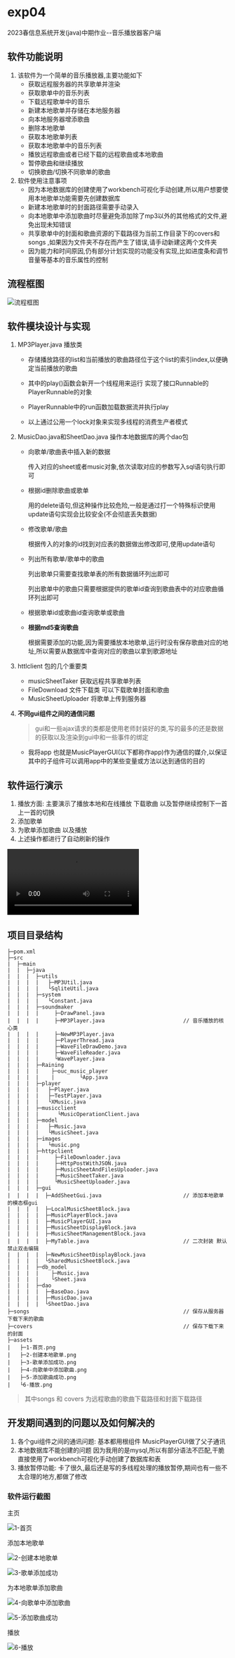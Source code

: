 # exp04

2023春信息系统开发(java)中期作业--音乐播放器客户端

## 软件功能说明

1. 该软件为一个简单的音乐播放器,主要功能如下
   - 获取远程服务器的共享歌单并渲染
   - 获取歌单中的音乐列表
   - 下载远程歌单中的音乐
   - 新建本地歌单并存储在本地服务器
   - 向本地服务器增添歌曲
   - 删除本地歌单
   - 获取本地歌单列表
   - 获取本地歌单中的音乐列表
   - 播放远程歌曲或者已经下载的远程歌曲或本地歌曲
   - 暂停歌曲和继续播放
   - 切换歌曲/切换不同歌单的歌曲
2. 软件使用注意事项
   - 因为本地数据库的创建使用了workbench可视化手动创建,所以用户想要使用本地歌单功能需要先创建数据库
   - 新建本地歌单时的封面路径需要手动录入
   - 向本地歌单中添加歌曲时尽量避免添加除了mp3以外的其他格式的文件,避免出现未知错误
   - 共享歌单中的封面和歌曲资源的下载路径为当前工作目录下的covers和songs ,如果因为文件夹不存在而产生了错误,请手动新建这两个文件夹
   - 因为能力和时间原因,仍有部分计划实现的功能没有实现,比如进度条和调节音量等基本的音乐属性的控制

## 流程框图

![流程框图](./assets/流程框图.png)

## 软件模块设计与实现

1. MP3Player.java 播放类

   - 存储播放路径的list和当前播放的歌曲路径位于这个list的索引index,以便确定当前播放的歌曲

   - 其中的play()函数会新开一个线程用来运行 实现了接口Runnable的PlayerRunnable的对象
   - PlayerRunnable中的run函数加载数据流并执行play
   - 以上通过公用一个lock对象来实现多线程的消费生产者模式

2. MusicDao.java和SheetDao.java 操作本地数据库的两个dao包

   - 向歌单/歌曲表中插入新的数据

     传入对应的sheet或者music对象,依次读取对应的参数写入sql语句执行即可

   - 根据id删除歌曲或歌单

     用的delete语句,但这种操作比较危险,一般是通过打一个特殊标识使用update语句实现会比较安全(不会彻底丢失数据)

   - 修改歌单/歌曲

     根据传入的对象的id找到对应表的数据做出修改即可,使用update语句

   - 列出所有歌单/歌单中的歌曲

     列出歌单只需要查找歌单表的所有数据循环列出即可

     列出歌单中的歌曲只需要根据提供的歌单id查询到歌曲表中的对应歌曲循环列出即可

   - 根据歌单id或歌曲id查询歌单或歌曲

   - **根据md5查询歌曲**

     根据需要添加的功能,因为需要播放本地歌单,运行时没有保存歌曲对应的地址,所以需要从数据库中查询对应的歌曲以拿到歌源地址

3. httlclient 包的几个重要类

   - musicSheetTaker 获取远程共享歌单列表
   - FileDownload 文件下载类  可以下载歌单封面和歌曲
   - MusicSheetUploader 将歌单上传到服务器

4. **不同gui组件之间的通信问题**

   > gui和一些ajax请求的类都是使用老师封装好的类,写的最多的还是数据的获取以及渲染到gui中和一些事件的绑定

   - 我将app 也就是MusicPlayerGUI(以下都称作app)作为通信的媒介,以保证其中的子组件可以调用app中的某些变量或方法以达到通信的目的

## 软件运行演示

1. 播放方面: 主要演示了播放本地和在线播放 下载歌曲 以及暂停继续控制下一首上一首的切换
2. 添加歌单
3. 为歌单添加歌曲 以及播放
4. 上述操作都进行了自动刷新的操作

<video src="./assets/演示.webm"></video>

## 项目目录结构

```
├─pom.xml 
├─src
|  ├─main
|  |  ├─java
|  |  |  ├─utils
|  |  |  |   ├─MP3Util.java
|  |  |  |   └SqliteUtil.java					
|  |  |  ├─system
|  |  |  |   └Constant.java
|  |  |  ├─soundmaker
|  |  |  |     ├─DrawPanel.java
|  |  |  |     ├─MP3Player.java							// 音乐播放的核心类
|  |  |  |     ├─NewMP3Player.java
|  |  |  |     ├─PlayerThread.java
|  |  |  |     ├─WaveFileDrawDemo.java
|  |  |  |     ├─WaveFileReader.java
|  |  |  |     └WavePlayer.java
|  |  |  ├─Raining
|  |  |  |    ├─ouc_music_player
|  |  |  |    |        └App.java
|  |  |  ├─player
|  |  |  |   ├─Player.java
|  |  |  |   ├─TestPlayer.java
|  |  |  |   └XMusic.java
|  |  |  ├─musicclient
|  |  |  |      └MusicOperationClient.java
|  |  |  ├─model
|  |  |  |   ├─Music.java
|  |  |  |   └MusicSheet.java
|  |  |  ├─images
|  |  |  |   └music.png
|  |  |  ├─httpclient
|  |  |  |     ├─FileDownloader.java
|  |  |  |     ├─HttpPostWithJSON.java
|  |  |  |     ├─MusicSheetAndFilesUploader.java
|  |  |  |     ├─MusicSheetTaker.java
|  |  |  |     └MusicSheetUploader.java
|  |  |  ├─gui
|  |  |  |  ├─AddSheetGui.java							// 添加本地歌单的模态框gui
|  |  |  |  ├─LocalMusicSheetBlock.java
|  |  |  |  ├─MusicPlayerBlock.java
|  |  |  |  ├─MusicPlayerGUI.java
|  |  |  |  ├─MusicSheetDisplayBlock.java
|  |  |  |  ├─MusicSheetManagementBlock.java
|  |  |  |  ├─MyTable.java								// 二次封装 默认禁止双击编辑
|  |  |  |  ├─NewMusicSheetDisplayBlock.java
|  |  |  |  └SharedMusicSheetBlock.java
|  |  |  ├─db_model
|  |  |  |    ├─Music.java
|  |  |  |    └Sheet.java
|  |  |  ├─dao
|  |  |  |  ├─BaseDao.java
|  |  |  |  ├─MusicDao.java
|  |  |  |  └SheetDao.java
├─songs													// 保存从服务器下载下来的歌曲
├─covers												// 保存下载下来的封面
├─assets
|   ├─1-首页.png
|   ├─2-创建本地歌单.png
|   ├─3-歌单添加成功.png
|   ├─4-向歌单中添加歌曲.png
|   ├─5-添加歌曲成功.png
|   └6-播放.png

```

> 其中songs  和 covers 为远程歌曲的歌曲下载路径和封面下载路径






## 开发期间遇到的问题以及如何解决的

1. 各个gui组件之间的通讯问题:
	基本都用根组件 MusicPlayerGUI做了父子通讯
2. 本地数据库不能创建的问题
	因为我用的是mysql,所以有部分语法不匹配,干脆直接使用了workbench可视化手动创建了数据库和表
3. 播放暂停功能:
	卡了很久,最后还是写的多线程处理的播放暂停,期间也有一些不太合理的地方,都做了修改

### 软件运行截图

主页

![1-首页](./assets/1-首页.png)

添加本地歌单

![2-创建本地歌单](./assets/2-创建本地歌单.png)

![3-歌单添加成功](./assets/3-歌单添加成功.png)

为本地歌单添加歌曲

![4-向歌单中添加歌曲](./assets/4-向歌单中添加歌曲.png)

![5-添加歌曲成功](./assets/5-添加歌曲成功.png)

播放

![6-播放](./assets/6-播放.png)
